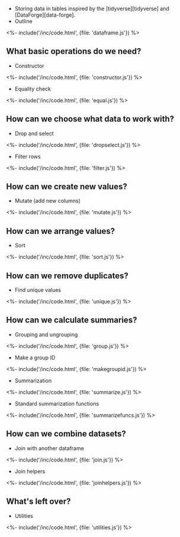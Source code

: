 ---
---

-   Storing data in tables inspired by the [tidyverse][tidyverse] and [DataForge][data-forge].
-   Outline

<%- include('/inc/code.html', {file: 'dataframe.js'}) %>

## What basic operations do we need?

-   Constructor

<%- include('/inc/code.html', {file: 'constructor.js'}) %>

-   Equality check

<%- include('/inc/code.html', {file: 'equal.js'}) %>

## How can we choose what data to work with?

-   Drop and select

<%- include('/inc/code.html', {file: 'dropselect.js'}) %>

-   Filter rows

<%- include('/inc/code.html', {file: 'filter.js'}) %>

## How can we create new values?

-   Mutate (add new columns)

<%- include('/inc/code.html', {file: 'mutate.js'}) %>

## How can we arrange values?

-   Sort

<%- include('/inc/code.html', {file: 'sort.js'}) %>

## How can we remove duplicates?

-   Find unique values

<%- include('/inc/code.html', {file: 'unique.js'}) %>

## How can we calculate summaries?

-   Grouping and ungrouping

<%- include('/inc/code.html', {file: 'group.js'}) %>

-   Make a group ID

<%- include('/inc/code.html', {file: 'makegroupid.js'}) %>

-   Summarization

<%- include('/inc/code.html', {file: 'summarize.js'}) %>

-   Standard summarization functions

<%- include('/inc/code.html', {file: 'summarizefuncs.js'}) %>

## How can we combine datasets?

-   Join with another dataframe

<%- include('/inc/code.html', {file: 'join.js'}) %>

-   Join helpers

<%- include('/inc/code.html', {file: 'joinhelpers.js'}) %>

## What's left over?

-   Utilities

<%- include('/inc/code.html', {file: 'utilities.js'}) %>
